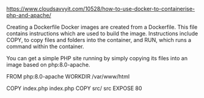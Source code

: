 https://www.cloudsavvyit.com/10528/how-to-use-docker-to-containerise-php-and-apache/

Creating a Dockerfile
Docker images are created from a Dockerfile. This file contains instructions which are used to build the image. Instructions include COPY, to copy files and folders into the container, and RUN, which runs a command within the container.

You can get a simple PHP site running by simply copying its files into an image based on php:8.0-apache.

FROM php:8.0-apache
WORKDIR /var/www/html

COPY index.php index.php
COPY src/ src
EXPOSE 80
